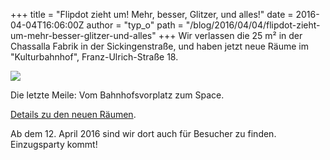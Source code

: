 +++
title = "Flipdot zieht um! Mehr, besser, Glitzer, und alles!"
date = 2016-04-04T16:06:00Z
author = "typ_o"
path = "/blog/2016/04/04/flipdot-zieht-um-mehr-besser-glitzer-und-alles"
+++
Wir verlassen die 25 m² in der Chassalla Fabrik in der Sickingenstraße,
und haben jetzt neue Räume im "Kulturbahnhof", Franz-Ulrich-Straße 18.

[![](https://flipdot.org/blog/uploads/anfahrt.serendipityThumb.png)](https://flipdot.org/blog/uploads/anfahrt.png)

Die letzte Meile: Vom Bahnhofsvorplatz zum Space.

[Details zu den neuen Räumen](https://flipdot.org/wiki/Neuland).

Ab dem 12. April 2016 sind wir dort auch für Besucher zu finden.
Einzugsparty kommt\!
